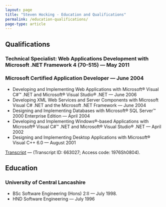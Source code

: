 ```yaml
---
layout: page
title: "Steven Hocking - Education and Qualifications"
permalink: /education-qualifications/
page-type: article
---
```


## Qualifications

### Technical Specialist: Web Applications Development with Microsoft .NET Framework 4 (70-515) &mdash; May 2011

### Microsoft Certified Application Developer &mdash; June 2004

* Developing and Implementing Web Applications with Microsoft® Visual C#™ .NET and Microsoft® Visual Studio® .NET &mdash; June 2006
* Developing XML Web Services and Server Components with Microsoft Visual C# .NET and the Microsoft .NET Framework &mdash; June 2004
* Designing and Implementing Databases with Microsoft® SQL Server™ 2000 Enterprise Edition &mdash; April 2004
* Developing and Implementing Windows®-based Applications with Microsoft® Visual C#™ .NET and Microsoft® Visual Studio® .NET &mdash; April 2002
* Designing and Implementing Desktop Applications with Microsoft® Visual C++ 6.0 &mdash; August 2001

[Transcript](https://mcp.microsoft.com/authenticate/validatemcp.aspx) &mdash; (Transcript
ID: 663027; Access code: 1976Sh0804).

## Education

### University of Central Lancashire

* BSc Software Engineering (Hons) 2:II &mdash; July 1998.
* HND Software Engineering &mdash; July 1996
